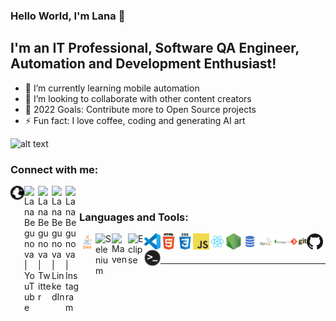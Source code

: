 ### Hello World, I'm Lana 👋 

## I'm an IT Professional, Software QA Engineer, Automation and Development Enthusiast!
- 🌱 I’m currently learning mobile automation
- 👯 I’m looking to collaborate with other content creators
- 🥅 2022 Goals: Contribute more to Open Source projects
- ⚡ Fun fact: I love coffee, coding and generating AI art

![alt text](https://github.com/lana-20/lana-20/blob/master/lana_github_avatar.jpeg)

### Connect with me:

[<img align="left" alt="lana-20.github.io/cv/" width="22px" src="https://raw.githubusercontent.com/iconic/open-iconic/master/svg/globe.svg" />][website]
[<img align="left" alt="LanaBegunova | YouTube" width="22px" src="https://cdn.jsdelivr.net/npm/simple-icons@v3/icons/youtube.svg" />][youtube]
[<img align="left" alt="LanaBegunova | Twitter" width="22px" src="https://cdn.jsdelivr.net/npm/simple-icons@v3/icons/twitter.svg" />][twitter]
[<img align="left" alt="LanaBegunova | LinkedIn" width="22px" src="https://cdn.jsdelivr.net/npm/simple-icons@v3/icons/linkedin.svg" />][linkedin]
[<img align="left" alt="LanaBegunova | Instagram" width="22px" src="https://cdn.jsdelivr.net/npm/simple-icons@v3/icons/instagram.svg" />][instagram]

<br />

### Languages and Tools:

<img align="left" alt="Java" width="26px" src="https://raw.githubusercontent.com/github/explore/80688e429a7d4ef2fca1e82350fe8e3517d3494d/topics/java/java.png" />
<img align="left" alt="Selenium" width="26px" src="https://avatars.githubusercontent.com/u/983927?s=200&v=4" />
<img align="left" alt="Maven" width="26px" src="https://maven.apache.org/images/maven-logo-black-on-white.png" />
<img align="left" alt="Eclipse" width="26px" src="https://www.eclipse.org/downloads/assets/public/images/logo-eclipse.png" />


<img align="left" alt="Visual Studio Code" width="26px" src="https://raw.githubusercontent.com/github/explore/80688e429a7d4ef2fca1e82350fe8e3517d3494d/topics/visual-studio-code/visual-studio-code.png" />
<img align="left" alt="HTML5" width="26px" src="https://raw.githubusercontent.com/github/explore/80688e429a7d4ef2fca1e82350fe8e3517d3494d/topics/html/html.png" />
<img align="left" alt="CSS3" width="26px" src="https://raw.githubusercontent.com/github/explore/80688e429a7d4ef2fca1e82350fe8e3517d3494d/topics/css/css.png" />
<img align="left" alt="JavaScript" width="26px" src="https://raw.githubusercontent.com/github/explore/80688e429a7d4ef2fca1e82350fe8e3517d3494d/topics/javascript/javascript.png" />
<img align="left" alt="React" width="26px" src="https://raw.githubusercontent.com/github/explore/80688e429a7d4ef2fca1e82350fe8e3517d3494d/topics/react/react.png" />
<img align="left" alt="Node.js" width="26px" src="https://raw.githubusercontent.com/github/explore/80688e429a7d4ef2fca1e82350fe8e3517d3494d/topics/nodejs/nodejs.png" />
<img align="left" alt="SQL" width="26px" src="https://raw.githubusercontent.com/github/explore/80688e429a7d4ef2fca1e82350fe8e3517d3494d/topics/sql/sql.png" />
<img align="left" alt="MySQL" width="26px" src="https://raw.githubusercontent.com/github/explore/80688e429a7d4ef2fca1e82350fe8e3517d3494d/topics/mysql/mysql.png" />
<img align="left" alt="MongoDB" width="26px" src="https://raw.githubusercontent.com/github/explore/80688e429a7d4ef2fca1e82350fe8e3517d3494d/topics/mongodb/mongodb.png" />
<img align="left" alt="Git" width="26px" src="https://raw.githubusercontent.com/github/explore/80688e429a7d4ef2fca1e82350fe8e3517d3494d/topics/git/git.png" />
<img align="left" alt="GitHub" width="26px" src="https://raw.githubusercontent.com/github/explore/78df643247d429f6cc873026c0622819ad797942/topics/github/github.png" />
<img align="left" alt="Terminal" width="26px" src="https://raw.githubusercontent.com/github/explore/80688e429a7d4ef2fca1e82350fe8e3517d3494d/topics/terminal/terminal.png" />

<br />
<br />

---

[website]: https://lana-20.github.io/cv/
[twitter]: https://twitter.com/therunninglight
[youtube]: https://youtube.com/LanaBegunova
[instagram]: https://instagram.com/desired.constellation
[linkedin]: https://linkedin.com/in/LanaBegunova
